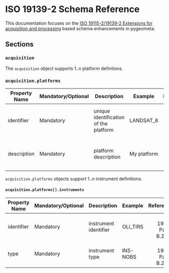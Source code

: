 # ISO 19139-2 Schema Reference

This documentation focuses on the [ISO 19115-2/19139-2 Extensions for acquisition and processing](https://www.iso.org/standard/67039.html) based schema enhancements in pygeometa.

## Sections

### `acquisition`

The `acquisition` object supports 1..n platform defintions.

### `acquisition.platforms`

Property Name|Mandatory/Optional|Description|Example|Reference
-------------|------------------|-----------|-------|---------:
identifier|Mandatory|unique identification of the platform|LANDSAT_8|ISO 19115 Part 2 Section B.2.5.8
description|Mandatory|platform description|My platform|ISO 19115 Part 2 Section B.2.5.8

`acquisition.platforms` objects support 1..n instrument definitions.

#### `acquisition.platforms[].instruments`

Property Name|Mandatory/Optional|Description|Example|Reference
-------------|------------------|-----------|-------|---------:
identifier|Mandatory|instrument identifier|OLI_TIRS|ISO 19115 Part 2 B.2.5.4
type|Mandatory|instrument type|INS-NOBS|ISO 19115 Part 2 B.2.5.4
